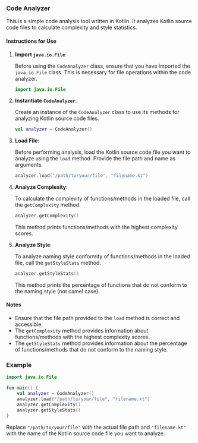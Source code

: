 ### Code Analyzer

This is a simple code analysis tool written in Kotlin. It analyzes Kotlin source code files to calculate complexity and style statistics.

#### Instructions for Use

1. **Import `java.io.File`**:

   Before using the `CodeAnalyzer` class, ensure that you have imported the `java.io.File` class. This is necessary for file operations within the code analyzer.

   ```kotlin
   import java.io.File
   ```

2. **Instantiate `CodeAnalyzer`**:

   Create an instance of the `CodeAnalyzer` class to use its methods for analyzing Kotlin source code files.

   ```kotlin
   val analyzer = CodeAnalyzer()
   ```

3. **Load File**:

   Before performing analysis, load the Kotlin source code file you want to analyze using the `load` method. Provide the file path and name as arguments.

   ```kotlin
   analyzer.load("/path/to/your/file", "filename.kt")
   ```

4. **Analyze Complexity**:

   To calculate the complexity of functions/methods in the loaded file, call the `getComplexity` method.

   ```kotlin
   analyzer.getComplexity()
   ```

   This method prints functions/methods with the highest complexity scores.

5. **Analyze Style**:

   To analyze naming style conformity of functions/methods in the loaded file, call the `getStyleStats` method.

   ```kotlin
   analyzer.getStyleStats()
   ```

   This method prints the percentage of functions that do not conform to the naming style (not camel case).

#### Notes

- Ensure that the file path provided to the `load` method is correct and accessible.
- The `getComplexity` method provides information about functions/methods with the highest complexity scores.
- The `getStyleStats` method provides information about the percentage of functions/methods that do not conform to the naming style.

### Example

```kotlin
import java.io.File

fun main() {
    val analyzer = CodeAnalyzer()
    analyzer.load("/path/to/your/file", "filename.kt")
    analyzer.getComplexity()
    analyzer.getStyleStats()
}
```

Replace `"/path/to/your/file"` with the actual file path and `"filename.kt"` with the name of the Kotlin source code file you want to analyze.
